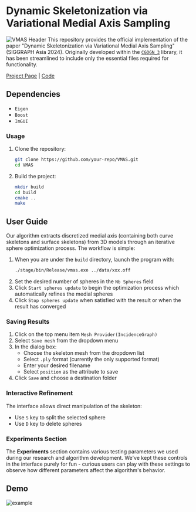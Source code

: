 # Dynamic Skeletonization via Variational Medial Axis Sampling
![VMAS Header](doc/img/teaser.png)
This repository provides the official implementation of the paper "Dynamic Skeletonization via Variational Medial Axis Sampling" (SIGGRAPH Asia 2024). Originally developed within the [`CGOGN_3`](https://github.com/cgogn/CGoGN_3) library, it has been streamlined to include only the essential files required for functionality.


[Project Page](https://huang46u.github.io/VMAS/) | [Code](https://github.com/your-username/VMAS)

## Dependencies
- `Eigen` 
- `Boost`
- `ImGUI`

### Usage
1. Clone the repository:
   ```sh
   git clone https://github.com/your-repo/VMAS.git
   cd VMAS
   ```

2. Build the project:
   ```sh
   mkdir build
   cd build
   cmake ..
   make
   ```

## User Guide

Our algorithm extracts discretized medial axis (containing both curve skeletons and surface skeletons) from 3D models through an iterative sphere optimization process. The workflow is simple:

1. When you are under the `build` directory, launch the program with:
   ```sh  
   ./stage/bin/Release/vmas.exe ../data/xxx.off
   ```
2. Set the desired number of spheres in the `Nb Spheres` field
3. Click `Start spheres update` to begin the optimization process which automatically refines the medial spheres
4. Click `Stop spheres update` when satisfied with the result or when the result has converged

### Saving Results

1. Click on the top menu item `Mesh Provider(IncidenceGraph)`
2. Select `Save mesh` from the dropdown menu
3. In the dialog box:
   - Choose the skeleton mesh from the dropdown list
   - Select `.ply` format (currently the only supported format)
   - Enter your desired filename
   - Select `position` as the attribute to save
4. Click `Save` and choose a destination folder

### Interactive Refinement

The interface allows direct manipulation of the skeleton:
- Use `S` key to split the selected sphere
- Use `D` key to delete spheres

### Experiments Section

The **Experiments** section contains various testing parameters we used during our research and algorithm development. We've kept these controls in the interface purely for fun - curious users can play with these settings to observe how different parameters affect the algorithm's behavior. 

## Demo
![example](doc/img/example.gif)
